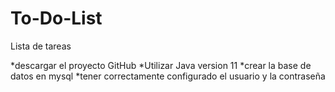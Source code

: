 # To-Do-List
 Lista de tareas

*descargar el proyecto GitHub
*Utilizar Java version 11
*crear la base de datos en mysql
*tener correctamente configurado el usuario y la contraseña


